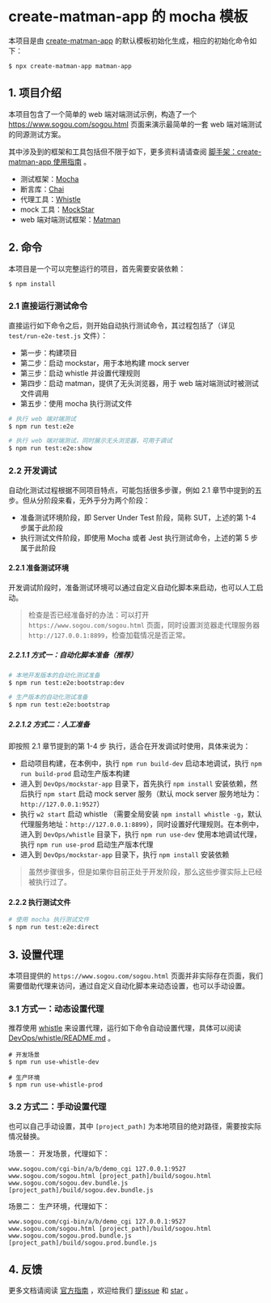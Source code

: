 # create-matman-app 的 mocha 模板

本项目是由 [create-matman-app](https://www.npmjs.com/package/create-matman-app) 的默认模板初始化生成，相应的初始化命令如下：

```
$ npx create-matman-app matman-app
```

## 1. 项目介绍

本项目包含了一个简单的 web 端对端测试示例，构造了一个 https://www.sogou.com/sogou.html 页面来演示最简单的一套 web 端对端测试的同源测试方案。

其中涉及到的框架和工具包括但不限于如下，更多资料请请查阅 [脚手架：create-matman-app 使用指南](https://matmanjs.github.io/matman/tool/create-matman-app.html) 。

- 测试框架：[Mocha](https://mochajs.org/) 
- 断言库：[Chai](https://www.chaijs.com/)
- 代理工具：[Whistle](https://github.com/avwo/whistle)
- mock 工具：[MockStar](https://github.com/mockstarjs/mockstar)
- web 端对端测试框架：[Matman](https://github.com/matmanjs/matman)


## 2. 命令

本项目是一个可以完整运行的项目，首先需要安装依赖：

```bash
$ npm install
```

### 2.1 直接运行测试命令

直接运行如下命令之后，则开始自动执行测试命令，其过程包括了（详见 `test/run-e2e-test.js` 文件）：

- 第一步：构建项目
- 第二步：启动 mockstar，用于本地构建 mock server
- 第三步：启动 whistle 并设置代理规则
- 第四步：启动 matman，提供了无头浏览器，用于 web 端对端测试时被测试文件调用
- 第五步：使用 mocha 执行测试文件

```bash
# 执行 web 端对端测试
$ npm run test:e2e

# 执行 web 端对端测试，同时展示无头浏览器，可用于调试
$ npm run test:e2e:show
```

### 2.2 开发调试

自动化测试过程根据不同项目特点，可能包括很多步骤，例如 2.1 章节中提到的五步。但从分阶段来看，无外乎分为两个阶段：

- 准备测试环境阶段，即 Server Under Test 阶段，简称 SUT，上述的第 1-4 步属于此阶段
- 执行测试文件阶段，即使用 Mocha 或者 Jest 执行测试命令，上述的第 5 步属于此阶段

#### 2.2.1 准备测试环境

开发调试阶段时，准备测试环境可以通过自定义自动化脚本来启动，也可以人工启动。

> 检查是否已经准备好的办法：可以打开 `https://www.sogou.com/sogou.html` 页面，同时设置浏览器走代理服务器 `http://127.0.0.1:8899`，检查加载情况是否正常。

##### 2.2.1.1 方式一：自动化脚本准备（推荐）

```bash
# 本地开发版本的自动化测试准备
$ npm run test:e2e:bootstrap:dev

# 生产版本的自动化测试准备
$ npm run test:e2e:bootstrap
```

##### 2.2.1.2 方式二：人工准备

即按照 2.1 章节提到的第 1-4 步 执行，适合在开发调试时使用，具体来说为：

- 启动项目构建，在本例中，执行 `npm run build-dev` 启动本地调试，执行 `npm run build-prod` 启动生产版本构建
- 进入到 `DevOps/mockstar-app` 目录下，首先执行 `npm install` 安装依赖，然后执行 `npm start` 启动 mock server 服务（默认 mock server 服务地址为： `http://127.0.0.1:9527`）
- 执行 `w2 start` 启动 whistle （需要全局安装 `npm install whistle -g`，默认代理服务地址：`http://127.0.0.1:8899`），同时设置好代理规则。在本例中，进入到 `DevOps/whistle` 目录下，执行 `npm run use-dev` 使用本地调试代理，执行 `npm run use-prod` 启动生产版本代理
- 进入到 `DevOps/mockstar-app` 目录下，执行 `npm install` 安装依赖

> 虽然步骤很多，但是如果你目前正处于开发阶段，那么这些步骤实际上已经被执行过了。


#### 2.2.2 执行测试文件

```bash
# 使用 mocha 执行测试文件
$ npm run test:e2e:direct
```

## 3. 设置代理

本项目提供的 `https://www.sogou.com/sogou.html` 页面并非实际存在页面，我们需要借助代理来访问，通过自定义自动化脚本来动态设置，也可以手动设置。

### 3.1 方式一：动态设置代理

推荐使用 [whistle](https://github.com/avwo/whistle) 来设置代理，运行如下命令自动设置代理，具体可以阅读 [DevOps/whistle/README.md](./DevOps/whistle/README.md) 。

```
# 开发场景
$ npm run use-whistle-dev

# 生产环境
$ npm run use-whistle-prod
```

### 3.2 方式二：手动设置代理

也可以自己手动设置，其中 `[project_path]` 为本地项目的绝对路径，需要按实际情况替换。

场景一： 开发场景，代理如下：

```
www.sogou.com/cgi-bin/a/b/demo_cgi 127.0.0.1:9527
www.sogou.com/sogou.html [project_path]/build/sogou.html
www.sogou.com/sogou.dev.bundle.js [project_path]/build/sogou.dev.bundle.js
```

场景二： 生产环境，代理如下：

```
www.sogou.com/cgi-bin/a/b/demo_cgi 127.0.0.1:9527
www.sogou.com/sogou.html [project_path]/build/sogou.html
www.sogou.com/sogou.prod.bundle.js [project_path]/build/sogou.prod.bundle.js
```

## 4. 反馈

更多文档请阅读 [官方指南](https://matmanjs.github.io/matman/) ，欢迎给我们 [提issue](https://github.com/matmanjs/matman/issues) 和 [star](https://github.com/matmanjs/matman) 。
